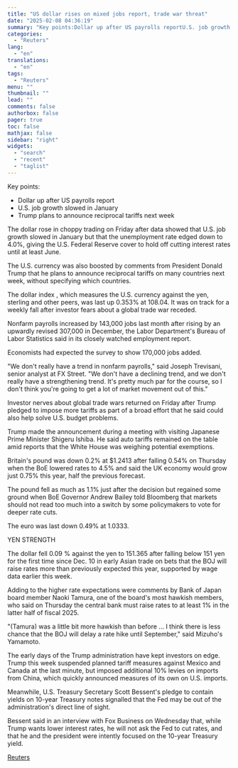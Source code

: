 ```yaml
---
title: "US dollar rises on mixed jobs report, trade war threat"
date: "2025-02-08 04:36:19"
summary: "Key points:Dollar up after US payrolls reportU.S. job growth slowed in JanuaryTrump plans to announce reciprocal tariffs next week The dollar rose in choppy trading on Friday after data showed that U.S. job growth slowed in January but that the unemployment rate edged down to 4.0%, giving the U.S. Federal..."
categories:
  - "Reuters"
lang:
  - "en"
translations:
  - "en"
tags:
  - "Reuters"
menu: ""
thumbnail: ""
lead: ""
comments: false
authorbox: false
pager: true
toc: false
mathjax: false
sidebar: "right"
widgets:
  - "search"
  - "recent"
  - "taglist"
---
```


Key points:

* Dollar up after US payrolls report
* U.S. job growth slowed in January
* Trump plans to announce reciprocal tariffs next week

The dollar rose in choppy trading on Friday after data showed that U.S. job growth slowed in January but that the unemployment rate edged down to 4.0%, giving the U.S. Federal Reserve cover to hold off cutting interest rates until at least June.

The U.S. currency was also boosted by comments from President Donald Trump that he plans to announce reciprocal tariffs on many countries next week, without specifying which countries.

The dollar index , which measures the U.S. currency against the yen, sterling and other peers, was last up 0.353% at 108.04. It was on track for a weekly fall after investor fears about a global trade war receded.

Nonfarm payrolls increased by 143,000 jobs last month after rising by an upwardly revised 307,000 in December, the Labor Department's Bureau of Labor Statistics said in its closely watched employment report.

Economists had expected the survey to show 170,000 jobs added.

"We don't really have a trend in nonfarm payrolls," said Joseph Trevisani, senior analyst at FX Street. "We don't have a declining trend, and we don't really have a strengthening trend. It's pretty much par for the course, so I don't think you're going to get a lot of market movement out of this."

Investor nerves about global trade wars returned on Friday after Trump pledged to impose more tariffs as part of a broad effort that he said could also help solve U.S. budget problems.

Trump made the announcement during a meeting with visiting Japanese Prime Minister Shigeru Ishiba. He said auto tariffs remained on the table amid reports that the White House was weighing potential exemptions.

Britain's pound was down 0.2% at $1.2413 after falling 0.54% on Thursday when the BoE lowered rates to 4.5% and said the UK economy would grow just 0.75% this year, half the previous forecast.

The pound fell as much as 1.1% just after the decision but regained some ground when BoE Governor Andrew Bailey told Bloomberg that markets should not read too much into a switch by some policymakers to vote for deeper rate cuts.

The euro was last down 0.49% at 1.0333.

YEN STRENGTH

The dollar fell 0.09 % against the yen to 151.365 after falling below 151 yen for the first time since Dec. 10 in early Asian trade on bets that the BOJ will raise rates more than previously expected this year, supported by wage data earlier this week.

Adding to the higher rate expectations were comments by Bank of Japan board member Naoki Tamura, one of the board's most hawkish members, who said on Thursday the central bank must raise rates to at least 1% in the latter half of fiscal 2025.

"(Tamura) was a little bit more hawkish than before ... I think there is less chance that the BOJ will delay a rate hike until September," said Mizuho's Yamamoto.

The early days of the Trump administration have kept investors on edge. Trump this week suspended planned tariff measures against Mexico and Canada at the last minute, but imposed additional 10% levies on imports from China, which quickly announced measures of its own on U.S. imports.

Meanwhile, U.S. Treasury Secretary Scott Bessent's pledge to contain yields on 10-year Treasury notes signalled that the Fed may be out of the administration's direct line of sight.

Bessent said in an interview with Fox Business on Wednesday that, while Trump wants lower interest rates, he will not ask the Fed to cut rates, and that he and the president were intently focused on the 10-year Treasury yield.

[Reuters](https://www.tradingview.com/news/reuters.com,2025:newsml_L1N3OY0R3:0-us-dollar-rises-on-mixed-jobs-report-trade-war-threat/)

